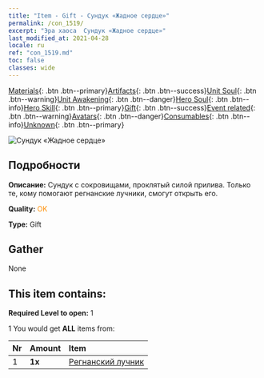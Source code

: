```yaml
---
title: "Item - Gift - Сундук «Жадное сердце»"
permalink: /con_1519/
excerpt: "Эра хаоса  Сундук «Жадное сердце»"
last_modified_at: 2021-04-28
locale: ru
ref: "con_1519.md"
toc: false
classes: wide
---
```

 [Materials](/ItemsRU/){: .btn .btn--primary}[Artifacts](/ItemsRU/Artifacts/){: .btn .btn--success}[Unit Soul](/ItemsRU/UnitSoul/){: .btn .btn--warning}[Unit Awakening](/ItemsRU/UnitAwakening/){: .btn .btn--danger}[Hero Soul](/ItemsRU/HeroSoul/){: .btn .btn--info}[Hero Skill](/ItemsRU/HeroSkill/){: .btn .btn--primary}[Gift](/ItemsRU/Gift/){: .btn .btn--success}[Event related](/ItemsRU/Events/){: .btn .btn--warning}[Avatars](/ItemsRU/Avatars/){: .btn .btn--danger}[Consumables](/ItemsRU/Consumables/){: .btn .btn--info}[Unknown](/ItemsRU/Unknown/){: .btn .btn--primary}

 ![Сундук «Жадное сердце»](/images/t/i_907133.png)

## Подробности
 **Описание:** Сундук с сокровищами, проклятый силой прилива. Только те, кому помогают регнанские лучники, смогут открыть его.

 **Quality:** <span style="color: #FF8C00">OK</span>

 **Type:** Gift

## Gather

  None

## This item contains:

 **Required Level to open:** 1

 1 You would get **ALL** items  from:

  | Nr | Amount |     Item    |
  |:---|:-------|:------------|
  | 1 |  **1x** | [Регнанский лучник](/ItemsRU/unt_274/) |  | 
